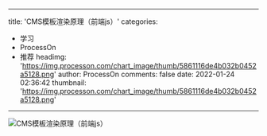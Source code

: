 
---
title: 'CMS模板渲染原理（前端js）'
categories: 
 - 学习
 - ProcessOn
 - 推荐
headimg: 'https://img.processon.com/chart_image/thumb/5861116de4b032b0452a5128.png'
author: ProcessOn
comments: false
date: 2022-01-24 02:36:42
thumbnail: 'https://img.processon.com/chart_image/thumb/5861116de4b032b0452a5128.png'
---

<div>   
<img class="thumb" alt="CMS模板渲染原理（前端js）" src="https://img.processon.com/chart_image/thumb/5861116de4b032b0452a5128.png" referrerpolicy="no-referrer">
<p></p>  
</div>
            